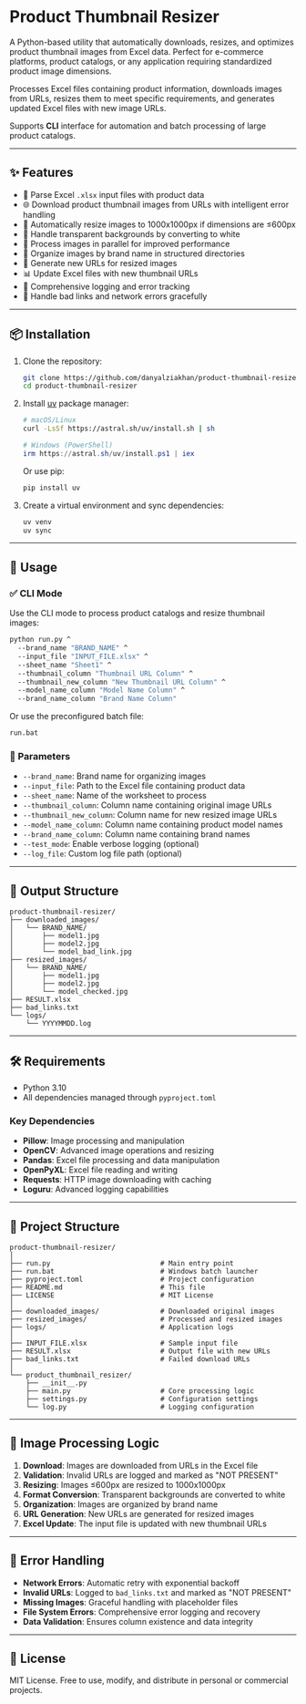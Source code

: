 # Product Thumbnail Resizer

A Python-based utility that automatically downloads, resizes, and optimizes product thumbnail images from Excel data. Perfect for e-commerce platforms, product catalogs, or any application requiring standardized product image dimensions.

Processes Excel files containing product information, downloads images from URLs, resizes them to meet specific requirements, and generates updated Excel files with new image URLs.

Supports **CLI** interface for automation and batch processing of large product catalogs.

---

## ✨ Features

- 📄 Parse Excel `.xlsx` input files with product data
- 🌐 Download product thumbnail images from URLs with intelligent error handling
- 📏 Automatically resize images to 1000x1000px if dimensions are ≤600px
- 🎨 Handle transparent backgrounds by converting to white
- 🔄 Process images in parallel for improved performance
- 📁 Organize images by brand name in structured directories
- 🔗 Generate new URLs for resized images
- 📊 Update Excel files with new thumbnail URLs
- 📝 Comprehensive logging and error tracking
- 🚫 Handle bad links and network errors gracefully

---

## 📦 Installation

1. Clone the repository:

   ```bash
   git clone https://github.com/danyalziakhan/product-thumbnail-resizer.git
   cd product-thumbnail-resizer
   ```

2. Install [uv](https://github.com/astral-sh/uv) package manager:

   ```bash
   # macOS/Linux
   curl -LsSf https://astral.sh/uv/install.sh | sh
   ```

   ```powershell
   # Windows (PowerShell)
   irm https://astral.sh/uv/install.ps1 | iex
   ```

   Or use pip:

   ```bash
   pip install uv
   ```

3. Create a virtual environment and sync dependencies:

   ```bash
   uv venv
   uv sync
   ```

---

## 🚀 Usage

### ✅ CLI Mode

Use the CLI mode to process product catalogs and resize thumbnail images:

```bash
python run.py ^
  --brand_name "BRAND_NAME" ^
  --input_file "INPUT_FILE.xlsx" ^
  --sheet_name "Sheet1" ^
  --thumbnail_column "Thumbnail URL Column" ^
  --thumbnail_new_column "New Thumbnail URL Column" ^
  --model_name_column "Model Name Column" ^
  --brand_name_column "Brand Name Column"
```

Or use the preconfigured batch file:

```bash
run.bat
```

### 🔧 Parameters

- `--brand_name`: Brand name for organizing images
- `--input_file`: Path to the Excel file containing product data
- `--sheet_name`: Name of the worksheet to process
- `--thumbnail_column`: Column name containing original image URLs
- `--thumbnail_new_column`: Column name for new resized image URLs
- `--model_name_column`: Column name containing product model names
- `--brand_name_column`: Column name containing brand names
- `--test_mode`: Enable verbose logging (optional)
- `--log_file`: Custom log file path (optional)

---

## 📁 Output Structure

```
product-thumbnail-resizer/
├── downloaded_images/
│   └── BRAND_NAME/
│       ├── model1.jpg
│       ├── model2.jpg
│       └── model_bad_link.jpg
├── resized_images/
│   └── BRAND_NAME/
│       ├── model1.jpg
│       ├── model2.jpg
│       └── model_checked.jpg
├── RESULT.xlsx
├── bad_links.txt
└── logs/
    └── YYYYMMDD.log
```

---

## 🛠 Requirements

- Python 3.10
- All dependencies managed through `pyproject.toml`

### Key Dependencies

- **Pillow**: Image processing and manipulation
- **OpenCV**: Advanced image operations and resizing
- **Pandas**: Excel file processing and data manipulation
- **OpenPyXL**: Excel file reading and writing
- **Requests**: HTTP image downloading with caching
- **Loguru**: Advanced logging capabilities

---

## 📁 Project Structure

```
product-thumbnail-resizer/
│
├── run.py                           # Main entry point
├── run.bat                          # Windows batch launcher
├── pyproject.toml                   # Project configuration
├── README.md                        # This file
├── LICENSE                          # MIT License
│
├── downloaded_images/               # Downloaded original images
├── resized_images/                  # Processed and resized images
├── logs/                            # Application logs
│
├── INPUT_FILE.xlsx                  # Sample input file
├── RESULT.xlsx                      # Output file with new URLs
├── bad_links.txt                    # Failed download URLs
│
└── product_thumbnail_resizer/
    ├── __init__.py
    ├── main.py                      # Core processing logic
    ├── settings.py                  # Configuration settings
    └── log.py                       # Logging configuration
```

---

## 🔄 Image Processing Logic

1. **Download**: Images are downloaded from URLs in the Excel file
2. **Validation**: Invalid URLs are logged and marked as "NOT PRESENT"
3. **Resizing**: Images ≤600px are resized to 1000x1000px
4. **Format Conversion**: Transparent backgrounds are converted to white
5. **Organization**: Images are organized by brand name
6. **URL Generation**: New URLs are generated for resized images
7. **Excel Update**: The input file is updated with new thumbnail URLs

---

## 🚨 Error Handling

- **Network Errors**: Automatic retry with exponential backoff
- **Invalid URLs**: Logged to `bad_links.txt` and marked as "NOT PRESENT"
- **Missing Images**: Graceful handling with placeholder files
- **File System Errors**: Comprehensive error logging and recovery
- **Data Validation**: Ensures column existence and data integrity

---

## 🤝 License

MIT License. Free to use, modify, and distribute in personal or commercial projects.
